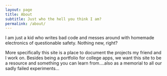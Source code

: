 ```yaml
---
layout: page
title: About
subtitle: Just who the hell you think I am?
permalink: /about/
---
```


I am just a kid who writes bad code and messes around with homemade electronics of questionable safety. Nothing new, right?

More specifically this site is a place to document the projects my friend and I work on. Besides being a portfolio for college apps, we want this site to be a resource and something you can learn from....also as a memorial to all our sadly failed experiments... 
